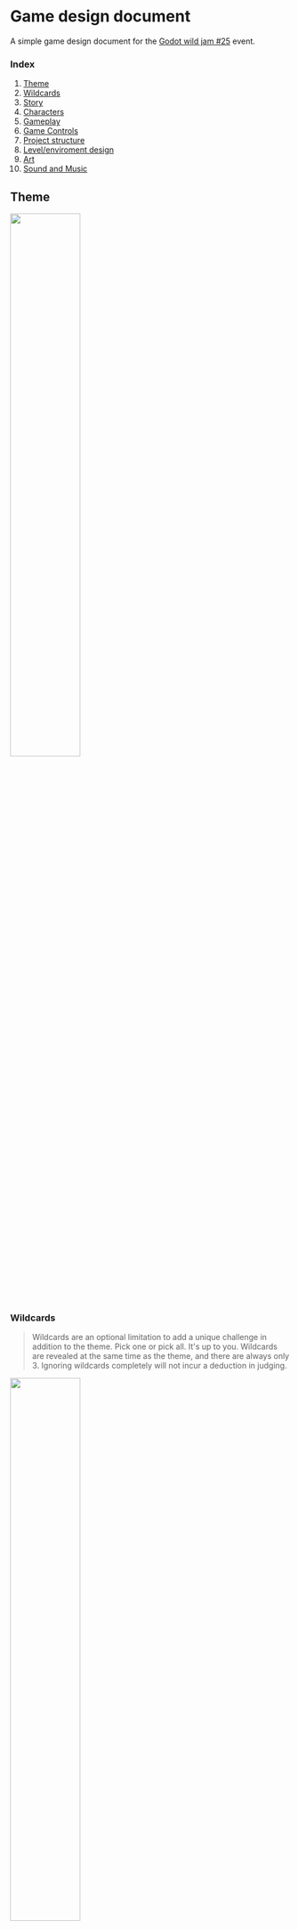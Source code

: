 
# Game design document

A simple game design document for the [Godot wild jam #25](https://itch.io/jam/godot-wild-jam-25) event.

### Index
1. [Theme](#theme)
1. [Wildcards](#wildcards)
1. [Story](#story)
1. [Characters](#characters)
1. [Gameplay](#gameplay)
1. [Game Controls](#game-controls)
1. [Project structure](#project-structure)
1. [Level/enviroment design](#levelenvironment-design)
1. [Art](#art)
1. [Sound and Music](#sound-and-music)


## Theme
<img src="https://img.itch.zone/aW1nLzQyMjQyNjkucG5n/original/er%2BJth.png" width="50%"/>

### Wildcards
> Wildcards are an optional limitation to add a unique challenge in addition to the theme.
Pick one or pick all. It's up to you. Wildcards are revealed at the same 
time as the theme, and there are always only 3. Ignoring wildcards completely will not incur a deduction in judging.

<img src="https://img.itch.zone/aW1nLzQyMjQyNzkucG5n/original/VwakEU.png" width="50%"/>

### Selected wild cards:
- [x] HUD Less
- [ ] Traditionalist.
- [ ] Forbidden Fruit.

## Story

Time traveler from dystopian future and  you trying to prevent global catastrophe which leads to this kind of future. Seeking a way to close the portals that bring the corruption to the world.

## Characters

TBD

## Level/environment design

TBD

## Gameplay

- 2D platform movement with double jump.
- Objective is to get "key" then close the portal.

Player can toggle between 2 states: Light (default) and Dark.

#### Light mode:

Default mode. Player can interact in the current world and is unable to see or interact with dark dimension.

#### Dark mode:

When this state is selected the player would have an aurea / area that will expand and move around the character.
This state allows the player to see hidden objects, obstacles, etc..

#### Obstacles:

- Platforms
- Spikes

#### Objects / items:

- Trampoline

## Game Controls
| Action | Input | Description |
| ------ | ----- | ----------- |
| player_move_left | Keyboard key: `A`, `LEFT` | Move player to the left... |
| player_move_right  | Keyboard key: `S`, `RIGHT` | Move player to the right... |
| player_jump  | Keyboard key: `W`, `UP` | Jump, press twice to doulble jump... |
| player_toggle  | Keyboard key: `SPACE` | Toggle mode: Light / Dark ... |

## Project structure
>
> - assets
>   - sprites / images
>   - music / sound fx
>   - fonts
>   - ...
> - scenes
>   - Level
>   - ...
> - scripts
>   - Autoload / Global
>   - ...


## Art
TBD

## Sound and Music
TBD

